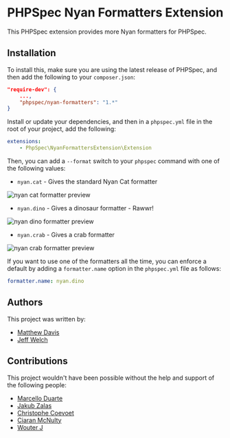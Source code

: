 # PHPSpec Nyan Formatters Extension
This PHPSpec extension provides more Nyan formatters for PHPSpec.

## Installation
To install this, make sure you are using the latest release of PHPSpec, and then add the following to your
`composer.json`:

```json
"require-dev": {
    ...,
    "phpspec/nyan-formatters": "1.*"
}
```

Install or update your dependencies, and then in a `phpspec.yml` file in the root of your project, add the following:

```yaml
extensions:
    - PhpSpec\NyanFormattersExtension\Extension
```

Then, you can add a `--format` switch to your `phpspec` command with one of the following values:

- `nyan.cat` - Gives the standard Nyan Cat formatter

![nyan cat formatter preview](https://raw.github.com/phpspec/nyan-formatters/screenshots/formatters/cat.png)

- `nyan.dino` - Gives a dinosaur formatter - Rawwr!

![nyan dino formatter preview](https://raw.github.com/phpspec/nyan-formatters/screenshots/formatters/dino.png)

- `nyan.crab` - Gives a crab formatter

![nyan crab formatter preview](https://raw.github.com/phpspec/nyan-formatters/screenshots/formatters/crab.png)

If you want to use one of the formatters all the time, you can enforce a default by adding a `formatter.name` option in
the `phpspec.yml` file as follows:

```yaml
formatter.name: nyan.dino
```

## Authors
This project was written by:

- [Matthew Davis](https://twitter.com/mdavis1982)
- [Jeff Welch](https://twitter.com/whatthejeff)

## Contributions
This project wouldn't have been possible without the help and support of the following people:

- [Marcello Duarte](https://twitter.com/_md)
- [Jakub Zalas](https://twitter.com/jakub_zalas)
- [Christophe Coevoet](https://twitter.com/stof70)
- [Ciaran McNulty](https://twitter.com/ciaranmcnulty)
- [Wouter J](https://github.com/wouterj)
